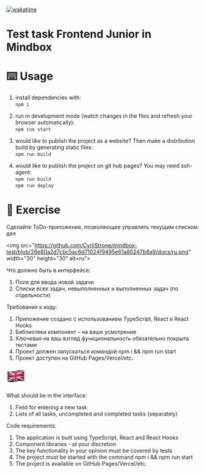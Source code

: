 [![wakatime](https://wakatime.com/badge/user/7f9aaba0-b5dd-4e0d-9f70-cd2b6ba680d1/project/409b459c-a3dc-40ff-8d3a-358cb1b9a3ab.svg)](https://wakatime.com/badge/user/7f9aaba0-b5dd-4e0d-9f70-cd2b6ba680d1/project/409b459c-a3dc-40ff-8d3a-358cb1b9a3ab)

# Test task Frontend Junior in Mindbox
# ⌨️ Usage

1. install dependencies with:  
`npm i`

1. run in development mode (watch changes in the files and refresh your browser automatically):  
`npm run start`

1. would like to publish the project as a website? Then make a distribution build by generating static files:  
`npm run build` 

1. would like to publish the project on git hub pages? You may need ssh-agent:  
`npm run build`     
`npm run deploy` 

# 📝 Exercise

Сделайте ToDo-приложение, позволяющее управлять текущим списком дел

<img src="https://github.com/CyrilStrone/mindbox-test/blob/26e80a2d7cbc5ac6d71024f9495e61a80247b8a9/docs/ru.png" width="30" height="30" alt=ru">

Что должно быть в интерфейсе:
1. Поле для ввода новой задачи
2. Списки всех задач, невыполненных и выполненных задач (по отдельности)
 
Требования к коду:
1. Приложение создано с использованием TypeScript, React и React Hooks
1. Библиотеки компонент – на ваше усмотрение
1. Ключевая на ваш взгляд функциональность обязательно покрыта тестами
1. Проект должен запускаться командой npm i && npm run start
1. Проект доступен на GitHub Pages/Vercel/etc.

![eng](https://github.com/CyrilStrone/mindbox-test/blob/26e80a2d7cbc5ac6d71024f9495e61a80247b8a9/docs/eng.png)

What should be in the interface:
1. Field for entering a new task
2. Lists of all tasks, uncompleted and completed tasks (separately)
 
Code requirements:
1. The application is built using TypeScript, React and React Hooks
1. Component libraries - at your discretion
1. The key functionality in your opinion must be covered by tests
1. The project must be started with the command npm i && npm run start
1. The project is available on GitHub Pages/Vercel/etc.
